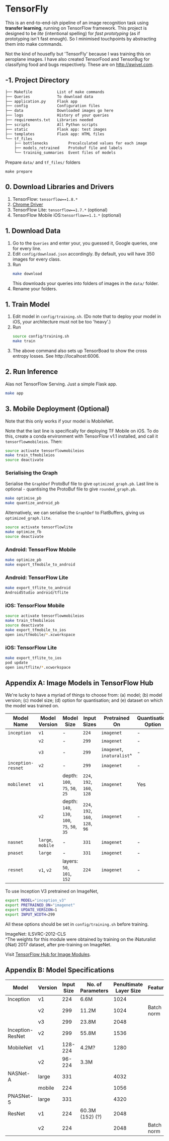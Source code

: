 # TensorFly

This is an end-to-end-ish pipeline of an image recognition task using **transfer learning**, running on TensorFlow framework. This project is designed to be _lite_ (intentional spelling) for _fast prototyping_ (as if prototyping isn't fast enough). So I minimised touchpoints by abstracting them into make commands.

Not the kind of housefly but 'TensorFly' because I was training this on aeroplane images. I have also created TensorFood and TensorBug for classifying food and bugs respectively. These are on http://qwivel.com.

## -1. Project Directory

``` bash
├── Makefile           List of make commands
├── Queries            To download data
├── application.py     Flask app
├── config             Configuration files
├── data               Downloaded images go here
├── logs               History of your queries
├── requirements.txt   Libraries needed
├── scripts            All Python scripts
├── static             Flask app: test images
├── templates          Flask app: HTML files
└── tf_files
    ├── bottlenecks         Precalculated values for each image
    ├── models_retrained    Protobuf file and labels
    └── training_summaries  Event files of models
```

Prepare `data/` and `tf_files/` folders

```
make prepare
```

## 0. Download Libraries and Drivers

1. TensorFlow: `tensorflow==1.8.*`
2. [Chrome Driver](https://sites.google.com/a/chromium.org/chromedriver/downloads)
3. TensorFlow Lite: `tensorflow==1.7.*` (optional)
4. TensorFlow Mobile iOS:`tensorflow==1.1.*` (optional)

## 1. Download Data

1. Go to the `Queries` and enter your, you guessed it, Google queries, one for every line.
2. Edit `config/download.json` accordingly. By default, you will have 350 images for every class.
3. Run
    ``` bash
    make download
    ```
    This downloads your queries into folders of images in the `data/` folder.
4. Rename your folders.

## 1. Train Model

1. Edit model in `config/training.sh`. (Do note that to deploy your model in iOS, your architecture must not be too 'heavy'.)
2. Run
    ``` bash
    source config/training.sh
    make train
    ```
3. The above command also sets up TensorBoad to show the cross entropy losses. See http://localhost:6006.

## 2. Run Inference

Alas not TensorFlow Serving. Just a simple Flask app.

``` bash
make app
```

## 3. Mobile Deployment (Optional)

Note that this only works if your model is MobileNet.

Note that the last line is specifically for deploying TF Mobile on iOS. To do this, create a conda environment with TensorFlow v1.1 installed, and call it `tensorflowmobileios`. Then:

```bash
source activate tensorflowmobileios
make train_tfmobileios
source deactivate
```

### Serialising the Graph

Serialise the `GraphDef` ProtoBuf file to give `optimized_graph.pb`. Last line is optional - quantising the ProtoBuf file to give `rounded_graph.pb`.

```bash
make optimise_pb
make quantize_android_pb
```

Alternatively, we can serialise the `GraphDef` to FlatBuffers, giving us `optimized_graph.lite`.

```bash
source activate tensorflowlite
make optimize_fb
source deactivate
```

### Android: TensorFlow Mobile

```bash
make optimize_pb
make export_tfmobile_to_android
```

### Android: TensorFlow Lite

```bash
make export_tflite_to_android
AndroidStudio android/tflite
```

### iOS: TensorFlow Mobile

```bash
source activate tensorflowmobileios
make train_tfmobileios
source deactivate
make export_tfmobile_to_ios
open ios/tfmobile/*.xcworkspace
```

### iOS: TensorFlow Lite

```bash
make export_tflite_to_ios
pod update
open ios/tflite/*.xcworkspace
```

## Appendix A: Image Models in TensorFlow Hub

We're lucky to have a myriad of things to choose from: (a) model; (b) model version; (c) model size; (d) option for quantisation; and (e) dataset on which the model was trained on.

| Model Name        | Model Version | Model Size        | Input Sizes           | Pretrained On   | Quantisation Option   | Update Version
| ----------------- | ------------- | ----------------- | --------------------- | --------------------- | --------------------- | -------------
| `inception`       | `v1`          | -                 | `224`                 | `imagenet`              | -                     | `1`
|                   | `v2`          | -                 | `299`                 | `imagenet`              | -                     | `1`
|                   | `v3`          | -                 | `299`                 | `imagenet`, `inaturalist`^ | -                     | `1`
| `inception-resnet` | `v2`         | -                 | `299`                 | `imagenet`              | -                     | `1`
| `mobilenet`       | `v1`          | depth: `100`, `75`, `50`, `25`   | `224`, `192`, `160`, `128`    | `imagenet`              | Yes   | `1`
|                   | `v2`          | depth: `140`, `130`, `100`, `75`, `50`, `35` | `224`, `192`, `160`, `128`, `96` | `imagenet` | - | `2`
| `nasnet`          | `large`, `mobile` | -             | `331`                 | `imagenet`              | -                     | `1`
| `pnaset`          | `large`       | -                 | `331`                 | `imagenet`              | -                     | `2`
| `resnet`          | `v1`, `v2`    | layers: `50`, `101`, `152` | `224`        | `imagenet`              | -                     | `1`

To use Inception V3 pretrained on ImageNet,

``` bash
export MODEL="inception_v3"
export PRETRAINED_ON="imagenet"
export UPDATE_VERSION=1
export INPUT_WIDTH=299
```

All these options should be set in `config/training.sh` before training.

ImageNet: ILSVRC-2012-CLS<br>
^The weights for this module were obtained by training on the iNaturalist (iNat) 2017 dataset, after pre-training on ImageNet.

Visit [TensorFlow Hub for Image Modules](https://www.tensorflow.org/hub/modules/image).

## Appendix B: Model Specifications

| Model             | Version   | Input Size    | No. of Parameters | Penultimate Layer Size | Feature | Published |
| ----------------- | --------- | ------------- | ----------------- | ---------------------- | - | -
| Inception         | v1        | 224           | 6.6M              | 1024 | | 2014
|                   | v2        | 299           | 11.2M             | 1024 | Batch norm | 2014
|                   | v3        | 299           | 23.8M             | 2048 | | 2015
| Inception-ResNet  | v2        | 299           | 55.8M             | 1536 | | 2016
| MobileNet         | v1        | 128-224       | 4.2M?             | 1280
|                   | v2        | 96-224        | 3.3M              |
| NASNet-A          | large     | 331           |           | 4032 | | 2017
|                   | mobile    | 224           |           | 1056 | | 2017
| PNASNet-5         | large     | 331           |           | 4320 | | 2017
| ResNet            | v1        | 224           | 60.3M (152) (?)                  | 2048 | | 2015
|                   | v2        | 224           |           | 2048 | Batch norm | 2016
